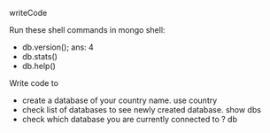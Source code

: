 writeCode

Run these shell commands in mongo shell:

- db.version();
ans: 4
- db.stats()
- db.help()

Write code to

- create a database of your country name.
use country
- check list of databases to see newly created database.
show dbs
- check which database you are currently connected to ?
db
